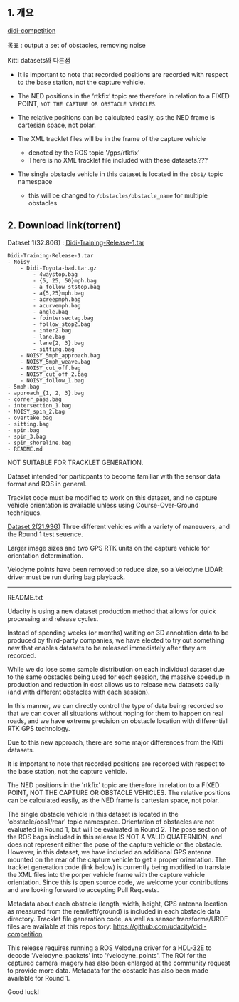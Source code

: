 
## 1. 개요

[didi-competition](https://github.com/udacity/didi-competition)



목표 : output a set of obstacles, removing noise 

Kitti datasets와 다른점
- It is important to note that recorded positions are recorded with respect to the base station, not the capture vehicle. 

- The NED positions in the ‘rtkfix’ topic are therefore in relation to a FIXED POINT, `NOT THE CAPTURE OR OBSTACLE VEHICLES`. 

- The relative positions can be calculated easily, as the NED frame is cartesian space, not polar.

- The XML tracklet files will be in the frame of the capture vehicle
	-  denoted by the ROS topic '/gps/rtkfix'
    - There is no XML tracklet file included with these datasets.???
    
- The single obstacle vehicle in this dataset is located in the `obs1/` topic namespace
	- this will be changed to `/obstacles/obstacle_name` for  multiple obstacles



## 2. Download link(torrent) 

Dataset 1(32.80G) : [Didi-Training-Release-1.tar](http://academictorrents.com/details/76352487923a31d47a6029ddebf40d9265e770b5)

```
Didi-Training-Release-1.tar
- Noisy
	- Didi-Toyota-bad.tar.gz
    	- 4waystop.bag
        - {5, 25, 50}mph.bag
        - a_follow_ststop.bag
        - a{5,25}mph.bag
        - acreepmph.bag
        - acurvemph.bag
        - angle.bag
        - fointersectag.bag
        - follow_stop2.bag
        - inter2.bag
        - lane.bag
        - lane{2, 3}.bag
        - sitting.bag
    - NOISY_5mph_approach.bag
    - NOISY_5mph_weave.bag
    - NOISY_cut_off.bag
    - NOISY_cut_off_2.bag
    - NOISY_follow_1.bag
- 5mph.bag
- approach_{1, 2, 3}.bag
- corner_pass.bag
- intersection_1.bag
- NOISY_spin_2.bag
- overtake.bag
- sitting.bag
- spin.bag
- spin_3.bag
- spin_shoreline.bag
- README.md
```

NOT SUITABLE FOR TRACKLET GENERATION. 

Dataset intended for particpants to become familiar with the sensor data format and ROS in general. 

Tracklet code must be modified to work on this dataset, and no capture vehicle orientation is available unless using Course-Over-Ground techniques.






[Dataset 2(21.93G)](http://academictorrents.com/details/18d7f6be647eb6d581f5ff61819a11b9c21769c7)
Three different vehicles with a variety of maneuvers, and the Round 1 test seuence. 

Larger image sizes and two GPS RTK units on the capture vehicle for orientation determination. 

Velodyne points have been removed to reduce size, so a Velodyne LIDAR driver must be run during bag playback.

---
README.txt

Udacity is using a new dataset production method that allows for quick processing and release cycles. 

Instead of spending weeks (or months) waiting on 3D annotation data to be produced by third-party companies, we have elected to try out something new that enables datasets to be released immediately after they are recorded. 

While we do lose some sample distribution on each individual dataset due to the same obstacles being used for each session, the massive speedup in production and reduction in cost allows us to release new datasets daily (and with different obstacles with each session). 

In this manner, we can directly control the type of data being recorded so that we can cover all situations without hoping for them to happen on real roads, and we have extreme precision on obstacle location with differential RTK GPS technology.

Due to this new approach, there are some major differences from the Kitti datasets. 

It is important to note that recorded positions are recorded with respect to the base station, not the capture vehicle. 

The NED positions in the 'rtkfix' topic are therefore in relation to a FIXED POINT, NOT THE CAPTURE OR OBSTACLE VEHICLES. The relative positions can be calculated easily, as the NED frame is cartesian space, not polar. 

The single obstacle vehicle in this dataset is located in the 'obstacle/obs1/rear' topic namespace. Orientation of obstacles are not evaluated in Round 1, but will be evaluated in Round 2. The pose section of the ROS bags included in this release IS NOT A VALID QUATERNION, and does not represent either the pose of the capture vehicle or the obstacle. However, in this dataset, we have included an additional GPS antenna mounted on the rear of the capture vehicle to get a proper orientation. The tracklet generation code (link below) is currently being modified to translate the XML files into the porper vehicle frame with the capture vehicle orientation. Since this is open source code, we welcome your contributions and are looking forward to accepting Pull Requests.

Metadata about each obstacle (length, width, height, GPS antenna location as measured from the rear/left/ground) is included in each obstacle data directory. Tracklet file generation code, as well as sensor transforms/URDF files are available at this repository: https://github.com/udacity/didi-competition

This release requires running a ROS Velodyne driver for a HDL-32E to decode '/velodyne_packets' into '/velodyne_points'. The ROI for the captured camera imagery has also been enlarged at the community request to provide more data. Metadata for the obstacle has also been made available for Round 1.

Good luck!
